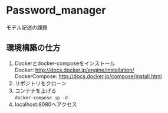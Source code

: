 # Password_manager
モデル記述の課題

## 環境構築の仕方
1. Dockerとdocker-composeをインストール  
Docker: http://docs.docker.jp/engine/installation/  
DockerCompose: http://docs.docker.jp/compose/install.html
2. リポジトリをクローン
3. コンテナを上げる  
 ```docker-compose up -d```
4. localhost:8080へアクセス 
